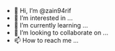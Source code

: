 - 👋 Hi, I’m @zain94rif
- 👀 I’m interested in ...
- 🌱 I’m currently learning ...
- 💞️ I’m looking to collaborate on ...
- 📫 How to reach me ...

<!---
zain94rif/zain94rif is a ✨ special ✨ repository because its `README.md` (this file) appears on your GitHub profile.
You can click the Preview link to take a look at your changes.
--->
